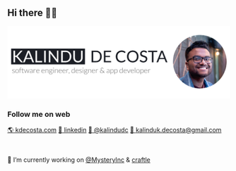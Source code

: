 ## Hi there 👋🏽

<img src="https://raw.githubusercontent.com/kalindudc/kalindudc/master/assets/banner.jpg" alt="banner Kalindu De Costa softare engineer, designer and web app developer"/>

### Follow me on web
[🌎 kdecosta.com](https://kdecosta.com) [🏢 linkedin](https://www.linkedin.com/in/kdecosta/) [💭 @kalindudc](https://twitter.com/KalinduDC) [📧 kalinduk.decosta@gmail.com](mailto:kalinduk.decosta@gmail.com)


</br>

🔭 I’m currently working on [@MysteryInc](https://github.com/Mystery-Incorporated) & [craftle](https://github.com/kalindudc/craftle)
